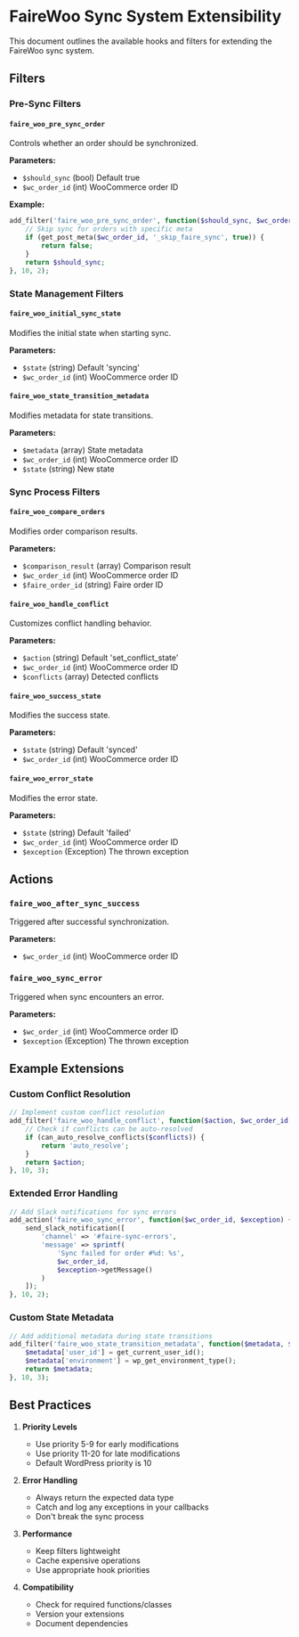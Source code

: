 # FaireWoo Sync System Extensibility

This document outlines the available hooks and filters for extending the FaireWoo sync system.

## Filters

### Pre-Sync Filters

#### `faire_woo_pre_sync_order`
Controls whether an order should be synchronized.

**Parameters:**
- `$should_sync` (bool) Default true
- `$wc_order_id` (int) WooCommerce order ID

**Example:**
```php
add_filter('faire_woo_pre_sync_order', function($should_sync, $wc_order_id) {
    // Skip sync for orders with specific meta
    if (get_post_meta($wc_order_id, '_skip_faire_sync', true)) {
        return false;
    }
    return $should_sync;
}, 10, 2);
```

### State Management Filters

#### `faire_woo_initial_sync_state`
Modifies the initial state when starting sync.

**Parameters:**
- `$state` (string) Default 'syncing'
- `$wc_order_id` (int) WooCommerce order ID

#### `faire_woo_state_transition_metadata`
Modifies metadata for state transitions.

**Parameters:**
- `$metadata` (array) State metadata
- `$wc_order_id` (int) WooCommerce order ID
- `$state` (string) New state

### Sync Process Filters

#### `faire_woo_compare_orders`
Modifies order comparison results.

**Parameters:**
- `$comparison_result` (array) Comparison result
- `$wc_order_id` (int) WooCommerce order ID
- `$faire_order_id` (string) Faire order ID

#### `faire_woo_handle_conflict`
Customizes conflict handling behavior.

**Parameters:**
- `$action` (string) Default 'set_conflict_state'
- `$wc_order_id` (int) WooCommerce order ID
- `$conflicts` (array) Detected conflicts

#### `faire_woo_success_state`
Modifies the success state.

**Parameters:**
- `$state` (string) Default 'synced'
- `$wc_order_id` (int) WooCommerce order ID

#### `faire_woo_error_state`
Modifies the error state.

**Parameters:**
- `$state` (string) Default 'failed'
- `$wc_order_id` (int) WooCommerce order ID
- `$exception` (Exception) The thrown exception

## Actions

### `faire_woo_after_sync_success`
Triggered after successful synchronization.

**Parameters:**
- `$wc_order_id` (int) WooCommerce order ID

### `faire_woo_sync_error`
Triggered when sync encounters an error.

**Parameters:**
- `$wc_order_id` (int) WooCommerce order ID
- `$exception` (Exception) The thrown exception

## Example Extensions

### Custom Conflict Resolution
```php
// Implement custom conflict resolution
add_filter('faire_woo_handle_conflict', function($action, $wc_order_id, $conflicts) {
    // Check if conflicts can be auto-resolved
    if (can_auto_resolve_conflicts($conflicts)) {
        return 'auto_resolve';
    }
    return $action;
}, 10, 3);
```

### Extended Error Handling
```php
// Add Slack notifications for sync errors
add_action('faire_woo_sync_error', function($wc_order_id, $exception) {
    send_slack_notification([
        'channel' => '#faire-sync-errors',
        'message' => sprintf(
            'Sync failed for order #%d: %s',
            $wc_order_id,
            $exception->getMessage()
        )
    ]);
}, 10, 2);
```

### Custom State Metadata
```php
// Add additional metadata during state transitions
add_filter('faire_woo_state_transition_metadata', function($metadata, $wc_order_id, $state) {
    $metadata['user_id'] = get_current_user_id();
    $metadata['environment'] = wp_get_environment_type();
    return $metadata;
}, 10, 3);
```

## Best Practices

1. **Priority Levels**
   - Use priority 5-9 for early modifications
   - Use priority 11-20 for late modifications
   - Default WordPress priority is 10

2. **Error Handling**
   - Always return the expected data type
   - Catch and log any exceptions in your callbacks
   - Don't break the sync process

3. **Performance**
   - Keep filters lightweight
   - Cache expensive operations
   - Use appropriate hook priorities

4. **Compatibility**
   - Check for required functions/classes
   - Version your extensions
   - Document dependencies 